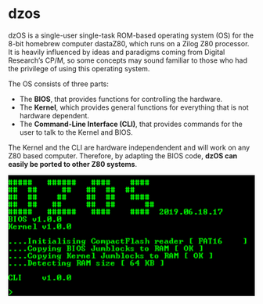 # dzos

dzOS is a single-user single-task ROM-based operating system (OS) for the 8-bit homebrew computer dastaZ80, which runs on a Zilog Z80 processor. It is heavily influenced by ideas and paradigms coming from Digital Research’s CP/M, so some concepts may sound familiar to those who had the privilege of using this operating system.

The OS consists of three parts:

* The **BIOS**, that provides functions for controlling the hardware.
* The **Kernel**, which provides general functions for everything that is not hardware dependent.
* The **Command-Line Interface (CLI)**, that provides commands for the user to talk to the Kernel and BIOS.

The Kernel and the CLI are hardware independendent and will work on any Z80 based computer. Therefore, by adapting the BIOS code, **dzOS can easily be ported to other Z80 systems**.

![dzOS v2019.06.18.17](https://github.com/asmCcoder/dzOS/blob/master/docs/dzOS.2019.06.18.17.png "dzOS v2019.06.18.17")
